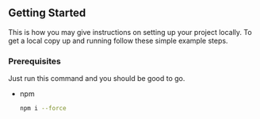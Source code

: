 <!-- GETTING STARTED -->
## Getting Started

This is how you may give instructions on setting up your project locally.
To get a local copy up and running follow these simple example steps.

### Prerequisites

Just run this command and you should be good to go.
* npm
  ```sh
  npm i --force
  ```

